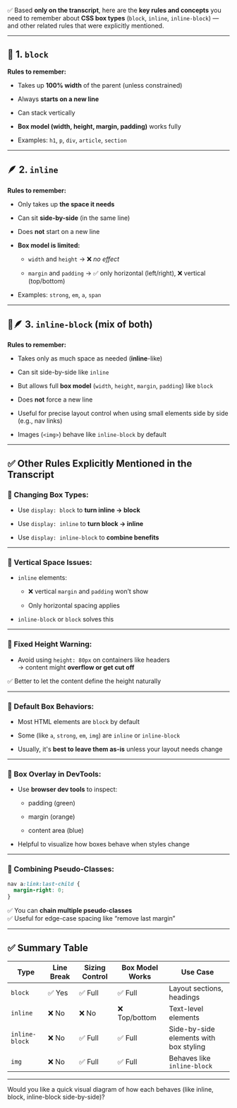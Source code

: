 ✅ Based **only on the transcript**, here are the **key rules and concepts** you need to remember about **CSS box types** (`block`, `inline`, `inline-block`) — and other related rules that were explicitly mentioned.

---

## 🧱 1. `block`

**Rules to remember:**

- Takes up **100% width** of the parent (unless constrained)
    
- Always **starts on a new line**
    
- Can stack vertically
    
- **Box model (width, height, margin, padding)** works fully
    
- Examples: `h1`, `p`, `div`, `article`, `section`
    

---

## 🪶 2. `inline`

**Rules to remember:**

- Only takes up **the space it needs**
    
- Can sit **side-by-side** (in the same line)
    
- Does **not** start on a new line
    
- **Box model is limited:**
    
    - `width` and `height` → ❌ _no effect_
        
    - `margin` and `padding` → ✅ only horizontal (left/right), ❌ vertical (top/bottom)
        
- Examples: `strong`, `em`, `a`, `span`
    

---

## 🧱🪶 3. `inline-block` (mix of both)

**Rules to remember:**

- Takes only as much space as needed (**inline**-like)
    
- Can sit side-by-side like `inline`
    
- But allows full **box model** (`width`, `height`, `margin`, `padding`) like `block`
    
- Does **not** force a new line
    
- Useful for precise layout control when using small elements side by side (e.g., nav links)
    
- Images (`<img>`) behave like `inline-block` by default
    

---

## ✅ Other Rules Explicitly Mentioned in the Transcript

### 🔸 Changing Box Types:

- Use `display: block` to **turn inline → block**
    
- Use `display: inline` to **turn block → inline**
    
- Use `display: inline-block` to **combine benefits**
    

---

### 🔸 Vertical Space Issues:

- `inline` elements:
    
    - ❌ vertical `margin` and `padding` won’t show
        
    - Only horizontal spacing applies
        
- `inline-block` or `block` solves this
    

---

### 🔸 Fixed Height Warning:

- Avoid using `height: 80px` on containers like headers  
    → content might **overflow or get cut off**
    

✅ Better to let the content define the height naturally

---

### 🔸 Default Box Behaviors:

- Most HTML elements are `block` by default
    
- Some (like `a`, `strong`, `em`, `img`) are `inline` or `inline-block`
    
- Usually, it's **best to leave them as-is** unless your layout needs change
    

---

### 🔸 Box Overlay in DevTools:

- Use **browser dev tools** to inspect:
    
    - padding (green)
        
    - margin (orange)
        
    - content area (blue)
        
- Helpful to visualize how boxes behave when styles change
    

---

### 🔸 Combining Pseudo-Classes:

```css
nav a:link:last-child {
  margin-right: 0;
}
```

✅ You can **chain multiple pseudo-classes**  
✅ Useful for edge-case spacing like “remove last margin”

---

## ✅ Summary Table

|Type|Line Break|Sizing Control|Box Model Works|Use Case|
|---|---|---|---|---|
|`block`|✅ Yes|✅ Full|✅ Full|Layout sections, headings|
|`inline`|❌ No|❌ No|❌ Top/bottom|Text-level elements|
|`inline-block`|❌ No|✅ Full|✅ Full|Side-by-side elements with box styling|
|`img`|❌ No|✅ Full|✅ Full|Behaves like `inline-block`|

---

Would you like a quick visual diagram of how each behaves (like inline, block, inline-block side-by-side)?